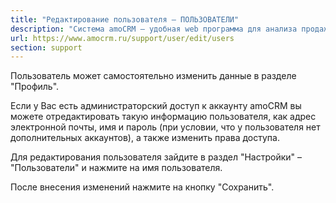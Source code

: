 ```yaml
---
title: "Редактирование пользователя — ПОЛЬЗОВАТЕЛИ"
description: "Система amoCRM – удобная web программа для анализа продаж, доступная в режиме online из любой точки мира! Подробности узнавайте по указанным на сайте телефонам в Москве."
url: https://www.amocrm.ru/support/user/edit/users
section: support
---
```


Пользователь может самостоятельно изменить данные в разделе "Профиль".

Если у Вас есть администраторский доступ к аккаунту amoCRM вы можете отредактировать такую информацию пользователя,
как адрес электронной почты, имя и пароль
(при условии, что у пользователя нет
дополнительных аккаунтов), а также изменить права доступа.

Для редактирования пользователя зайдите в раздел "Настройки" – "Пользователи" и нажмите на имя пользователя.

После внесения изменений нажмите на кнопку "Сохранить".